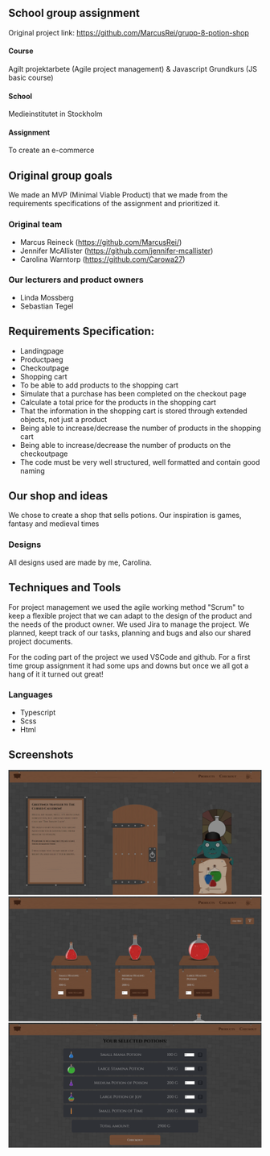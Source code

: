 ## School group assignment

Original project link: https://github.com/MarcusRei/grupp-8-potion-shop

#### Course

Agilt projektarbete (Agile project management) & Javascript Grundkurs (JS basic course)

#### School

Medieinstitutet in Stockholm

#### Assignment

To create an e-commerce

## Original group goals

We made an MVP (Minimal Viable Product) that we made from the requirements specifications of the assignment and prioritized it.

### Original team

- Marcus Reineck (https://github.com/MarcusRei/)
- Jennifer McAllister (https://github.com/jennifer-mcallister)
- Carolina Warntorp (https://github.com/Carowa27)

### Our lecturers and product owners

- Linda Mossberg
- Sebastian Tegel

## Requirements Specification:

- Landingpage
- Productpaeg
- Checkoutpage
- Shopping cart
- To be able to add products to the shopping cart
- Simulate that a purchase has been completed on the checkout page
- Calculate a total price for the products in the shopping cart
- That the information in the shopping cart is stored through extended objects, not just a product
- Being able to increase/decrease the number of products in the shopping cart
- Being able to increase/decrease the number of products on the checkoutpage
- The code must be very well structured, well formatted and contain good naming

## Our shop and ideas

We chose to create a shop that sells potions. Our inspiration is games, fantasy and medieval times

### Designs

All designs used are made by me, Carolina.

## Techniques and Tools

For project management we used the agile working method "Scrum" to keep a flexible project that we can adapt to the design of the product and the needs of the product owner.
We used Jira to manage the project. We planned, keept track of our tasks, planning and bugs and also our shared project documents.

For the coding part of the project we used VSCode and github. For a first time group assignment it had some ups and downs but once we all got a hang of it it turned out great!

### Languages

- Typescript
- Scss
- Html

## Screenshots

![Landing Page](landingPage.png)
![Product Page](productPage.png)
![Checkout Page](checkoutPage.png)
